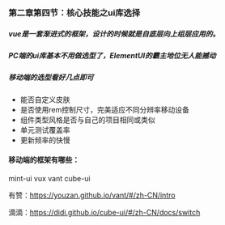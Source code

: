 ### 第二章第四节：核心技能之ui库选择

##### vue是一套渐进式的框架，设计的时候就是自底层向上组层应用的。

##### PC端的ui库基本不用做选型了，ElementUI的霸主地位无人能撼动

##### 移动端的选型看好几点即可

- 能否自定义皮肤
- 是否使用rem控制尺寸，完美适应不同分辨率移动设备
- 组件类型风格是否与自己的项目相同或类似
- 单元测试覆盖率
- 更新频率的快慢

#### 移动端的框架有哪些：

mint-ui  vux  vant  cube-ui

有赞：https://youzan.github.io/vant/#/zh-CN/intro

滴滴：https://didi.github.io/cube-ui/#/zh-CN/docs/switch
